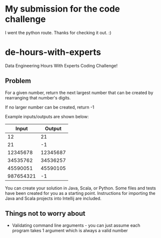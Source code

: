 # My submission for the code challenge
I went the python route. Thanks for checking it out. :)

# de-hours-with-experts
Data Engineering Hours With Experts Coding Challenge!

## Problem

For a given number, return the next largest number that can be created by rearranging that number's digits.

If no larger number can be created, return -1

Example inputs/outputs are shown below:

|Input|Output|
|----|----|
|12|21|
|21|-1|
|12345678|12345687|
|34535762|34536257|
|45590051|45590105|
|987654321|-1|

You can create your solution in Java, Scala, or Python. Some files and tests have been created for you as a starting point. Instructions for importing the Java and Scala projects into Intellij are included.

## Things not to worry about
 * Validating command line arguments - you can just assume each program takes 1 argument which is always a valid number


